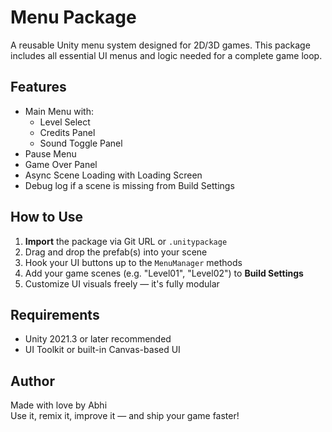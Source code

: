 # Menu Package

A reusable Unity menu system designed for 2D/3D games. This package includes all essential UI menus and logic needed for a complete game loop.

## Features

- Main Menu with:
  - Level Select
  - Credits Panel
  - Sound Toggle Panel
- Pause Menu
- Game Over Panel
- Async Scene Loading with Loading Screen
- Debug log if a scene is missing from Build Settings

## How to Use

1. **Import** the package via Git URL or `.unitypackage`
2. Drag and drop the prefab(s) into your scene
3. Hook your UI buttons up to the `MenuManager` methods
4. Add your game scenes (e.g. "Level01", "Level02") to **Build Settings**
5. Customize UI visuals freely — it's fully modular

## Requirements

- Unity 2021.3 or later recommended
- UI Toolkit or built-in Canvas-based UI

## Author

Made with love by Abhi  
Use it, remix it, improve it — and ship your game faster!

